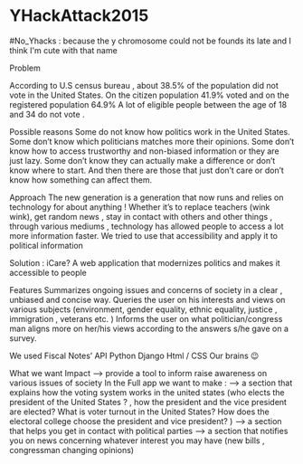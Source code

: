 # YHackAttack2015
#No_Yhacks  : because the y chromosome could not be founds 
its late and I think I'm cute with that name

Problem 

According to U.S census  bureau , about 38.5% of the population did not vote in the United States.
On the citizen population 41.9% voted and on the registered population 64.9%
A lot of eligible people between the age of 18 and 34 do not vote .

Possible reasons 
Some do not know how politics work in the United States.
Some don’t know which politicians matches more their opinions.
Some don’t know how to access trustworthy and non-biased information or they are just lazy.
Some don’t know they can actually make a difference or don’t know where to start.
And then there are those that just don’t care or don’t know how something can affect them.

Approach
The new generation is a generation that now runs and relies on technology for about anything ! Whether
it’s to replace teachers (wink wink), get random news , stay in contact with others and other things , 
through various mediums , technology has allowed people to access a lot more information faster.
We tried to use that accessibility and apply it to political information 

Solution : 
iCare? 
A web application that modernizes politics and makes it accessible to people  

Features
Summarizes ongoing issues and concerns of society in a clear , unbiased and concise way.
Queries the user on his interests and views on various subjects (environment, gender equality,
ethnic equality, justice , immigration , veterans  etc. )
Informs the user on what politician/congress man aligns more on her/his views according to the
answers s/he gave on a survey.

We used 
Fiscal Notes’ API 
Python
Django
Html / CSS
Our brains 😉 

What we want 
Impact --> provide a tool to inform raise awareness on various issues of 			society 
In the Full app we want to make :
--> a section that explains how the voting system works in the united states (who elects the president 
of the United States ? , how the president and the vice president are elected? What is voter turnout in 
the United States? How does the electoral college choose the president and vice president? )
--> a section that helps you get in contact with political parties 
--> a section that notifies you on news concerning whatever interest you may have (new bills , congressman 
changing opinions)



